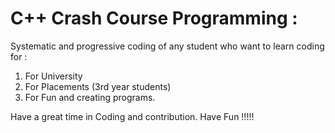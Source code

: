 # C++ Crash Course Programming :
Systematic and progressive coding of any student who want to learn coding for :

1) For University
2) For Placements (3rd year students)
3) For Fun and creating programs.

Have a great time in Coding and contribution. Have Fun !!!!!
